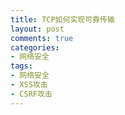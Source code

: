 ```yaml
---
title: TCP如何实现可靠传输
layout: post
comments: true
categories:
- 网络安全
tags:
- 网络安全
- XSS攻击
- CSRF攻击
---
```

